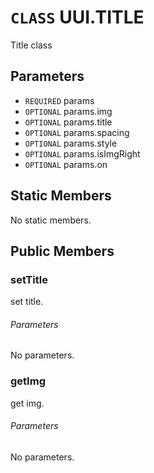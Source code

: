 # `CLASS` UUI.TITLE
Title class

## Parameters
* `REQUIRED` params 
* `OPTIONAL` params.img 
* `OPTIONAL` params.title 
* `OPTIONAL` params.spacing 
* `OPTIONAL` params.style 
* `OPTIONAL` params.isImgRight 
* `OPTIONAL` params.on 

## Static Members
No static members.

## Public Members

### setTitle
set title.
###### Parameters
No parameters.

### getImg
get img.
###### Parameters
No parameters.
